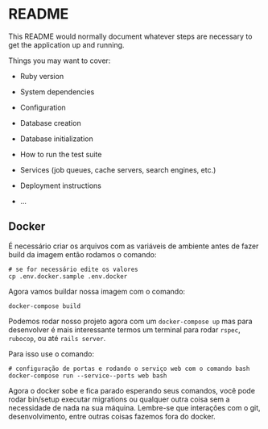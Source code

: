 # README

This README would normally document whatever steps are necessary to get the
application up and running.

Things you may want to cover:

* Ruby version

* System dependencies

* Configuration

* Database creation

* Database initialization

* How to run the test suite

* Services (job queues, cache servers, search engines, etc.)

* Deployment instructions

* ...

## Docker

É necessário criar os arquivos com as variáveis de ambiente antes de fazer build
da imagem então rodamos o comando:

```
# se for necessário edite os valores
cp .env.docker.sample .env.docker
```

Agora vamos buildar nossa imagem com o comando:

```
docker-compose build
```

Podemos rodar nosso projeto agora com um `docker-compose up` mas para
desenvolver é mais interessante termos um terminal para rodar `rspec`,
`rubocop`, ou até `rails server`.

Para isso use o comando:

```
# configuração de portas e rodando o serviço web com o comando bash
docker-compose run --service--ports web bash
```

Agora o docker sobe e fica parado esperando seus comandos, você pode rodar
bin/setup executar migrations ou qualquer outra coisa sem a necessidade de nada
na sua máquina. Lembre-se que interações com o git, desenvolvimento, entre
outras coisas fazemos fora do docker.
